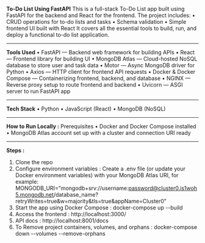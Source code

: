 **To-Do List Using FastAPI**
This is a full-stack To-Do List app built using FastAPI for the backend and React for the frontend.
The project includes:
•	CRUD operations for to-do lists and tasks
•	Schema validation
•	Simple frontend UI built with React
It covers all the essential tools to build, run, and deploy a functional to-do list application.
___________________________________________
**Tools Used**
•	FastAPI — Backend web framework for building APIs
•	React — Frontend library for building UI
•	MongoDB Atlas — Cloud-hosted NoSQL database to store user and task data
•	Motor  — Async MongoDB driver for Python 
•	Axios — HTTP client for frontend API requests
•	Docker & Docker Compose — Containerizing frontend, backend, and database
•	NGINX — Reverse proxy setup to route frontend and backend
•	Uvicorn — ASGI server to run FastAPI app
___________________________________________
**Tech Stack**
•	Python
•	JavaScript (React)
•	MongoDB (NoSQL)
___________________________________________
**How to Run Locally :**
Prerequisites
•	Docker and Docker Compose installed
•	MongoDB Atlas account set up with a cluster and connection URI ready
___________________________________________
**Steps :**
1.	Clone the repo
2.	Configure environment variables : Create a .env file (or update your Docker environment variables) with your MongoDB Atlas URI, for example:
MONGODB_URI="mongodb+srv://username:password@cluster0.is1woh5.mongodb.net/database_name?retryWrites=true&w=majority&tls=true&appName=Cluster0"
3.	Start the app using Docker Compose : docker-compose up --build
4.	Access the frontend : http://localhost:3000/
5.	API docs : http://localhost:8001/docs
6.	To Remove project containers, volumes, and orphans : docker-compose down --volumes --remove-orphans
